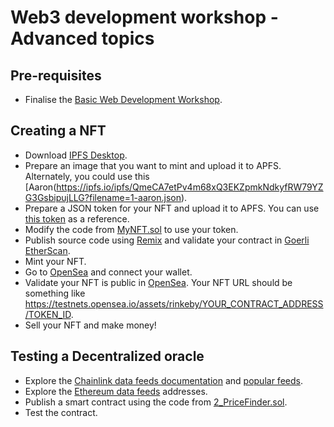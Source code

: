 # Web3 development workshop - Advanced topics

## Pre-requisites

- Finalise the [Basic Web Development Workshop](https://github.com/gonzaloronvera/web_3_development_training/blob/main/README.md).

## Creating a NFT

- Download [IPFS Desktop](https://docs.ipfs.tech/install/ipfs-desktop/#macos).
- Prepare an image that you want to mint and upload it to APFS. Alternately, you could use this [Aaron(https://ipfs.io/ipfs/QmeCA7etPv4m68xQ3EKZpmkNdkyfRW79YZG3GsbipujLLG?filename=1-aaron.json).
- Prepare a JSON token for your NFT and upload it to APFS. You can use [this token](https://ipfs.io/ipfs/QmSkD7RJXsABotJEfDk2ANGMGbgStuKmi2z2AfNX8BL6be?filename=1-gerardo.json) as a reference.    
- Modify the code from [MyNFT.sol](https://github.com/gonzaloronvera/web_3_development_training_advanced_topics/blob/main/1_MyNFT.sol) to use your token.
- Publish source code using [Remix](https://remix.ethereum.org/) and validate your contract in [Goerli EtherScan](https://goerli.etherscan.io/).
- Mint your NFT.
- Go to [OpenSea](https://testnets.opensea.io/) and connect your wallet.
- Validate your NFT is public in [OpenSea](https://testnets.opensea.io/). Your NFT URL should be something like https://testnets.opensea.io/assets/rinkeby/YOUR_CONTRACT_ADDRESS/TOKEN_ID.
- Sell your NFT and make money!

## Testing a Decentralized oracle

- Explore the [Chainlink data feeds documentation](https://docs.chain.link/docs/get-the-latest-price/) and [popular feeds](https://data.chain.link/).
- Explore the [Ethereum data feeds](https://docs.chain.link/docs/ethereum-addresses/) addresses.
- Publish a smart contract using the code from [2_PriceFinder.sol](https://github.com/gonzaloronvera/web_3_development_training_advanced_topics/blob/main/2_PriceFinder.sol).
- Test the contract.



